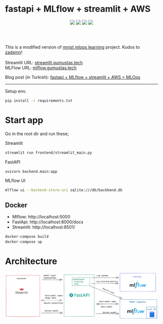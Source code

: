 # fastapi + MLflow + streamlit + AWS

<p style="text-align:center">
<img src="https://fastapi.tiangolo.com/img/logo-margin/logo-teal.png" width="100" > <img src="https://databricks.com/wp-content/uploads/2021/06/MLflow-logo-pos-TM-1.png" width="100">
<img src="https://aws1.discourse-cdn.com/business7/uploads/streamlit/original/2X/8/8cb5b6c0e1fe4e4ebfd30b769204c0d30c332fec.png" width="100">
<img src="https://upload.wikimedia.org//wikipedia/commons/thumb/9/93/Amazon_Web_Services_Logo.svg/1200px-Amazon_Web_Services_Logo.svg.png" width="100" >
</p>
<br> 
</br>

This is a modified version of [mnist mlops learning](https://github.com/zademn/mnist-mlops-learning) project. Kudos to [zademn](https://github.com/zademn/mnist-mlops-learning)! <br>
<br>
Streamlit URL: [streamlit.gumustas.tech](http://streamlit.gumustas.tech/) <br>
MLFlow URL: [mlflow.gumustas.tech](http://mlflow.gumustas.tech) <br>

Blog post (in Turkish): [fastapi + MLflow + streamlit + AWS = MLOps](https://silverstone1903.github.io/posts/2021/10/fastapi-mlflow-streamlit-aws/)

---

Setup env.
```bash
pip install -r requirements.txt
```
# Start app
Go in the root dir and run these;

Streamlit
```bash
streamlit run frontend/streamlit_main.py
```

FastAPI 
```
uvicorn backend.main:app
```

MLflow UI
```bash
mlflow ui --backend-store-uri sqlite:///db/backkend.db
```

## Docker
- Mlflow: http://localhost:5000
- FastApi: http://localhost:8000/docs
- Streamlit: http://localhost:8501/

```bash
docker-compose build
docker-compose up
```

# Architecture
![image](resources/arch.png)

